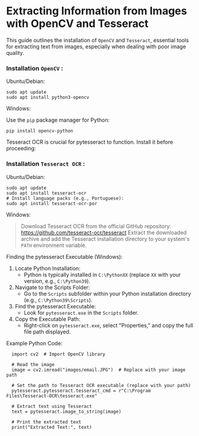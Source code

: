 # Extracting Information from Images with OpenCV and Tesseract
This guide outlines the installation of `OpenCV` and `Tesseract`, essential tools for extracting text from images, especially when dealing with poor image quality.

### Installation `OpenCV` :
Ubuntu/Debian:
```
sudo apt update
sudo apt install python3-opencv
```

Windows:

Use the `pip` package manager for Python:
```
pip install opencv-python
```

Tesseract OCR is crucial for pytesseract to function. Install it before proceeding:
### Installation `Tesseract OCR` :

Ubuntu/Debian:
```
sudo apt update
sudo apt install tesseract-ocr
# Install language packs (e.g., Portuguese):
sudo apt install tesseract-ocr-por
```

Windows:
>Download Tesseract OCR from the official GitHub repository: https://github.com/tesseract-ocr/tesseract
Extract the downloaded archive and add the Tesseract installation directory to your system's `PATH` environment variable.

Finding the pytesseract Executable (Windows):
1. Locate Python Installation:
   * Python is typically installed in `C:\PythonXX` (replace `XX` with your version, e.g., `C:\Python39`).
2. Navigate to the Scripts Folder:
   * Go to the `Scripts` subfolder within your Python installation directory (e.g., `C:\Python39\Scripts`).
3. Find the pytesseract Executable:
   * Look for `pytesseract.exe` in the `Scripts` folder.
4. Copy the Executable Path:
   * Right-click on `pytesseract.exe`, select "Properties," and copy the full file path displayed.
  
Example Python Code:
```
  import cv2  # Import OpenCV library
  
  # Read the image
  image = cv2.imread("images/email.JPG")  # Replace with your image path
  
  # Set the path to Tesseract OCR executable (replace with your path)
  pytesseract.pytesseract.tesseract_cmd = r"C:\Program Files\Tesseract-OCR\tesseract.exe"
  
  # Extract text using Tesseract
  text = pytesseract.image_to_string(image)
  
  # Print the extracted text
  print("Extracted Text:", text)
```
